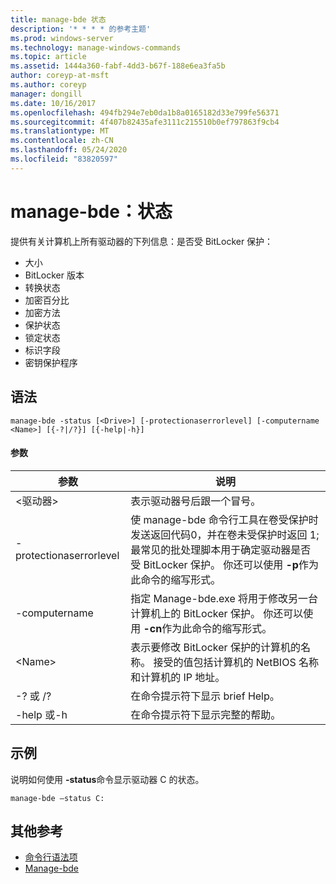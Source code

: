 ```yaml
---
title: manage-bde 状态
description: '* * * * 的参考主题'
ms.prod: windows-server
ms.technology: manage-windows-commands
ms.topic: article
ms.assetid: 1444a360-fabf-4dd3-b67f-188e6ea3fa5b
author: coreyp-at-msft
ms.author: coreyp
manager: dongill
ms.date: 10/16/2017
ms.openlocfilehash: 494fb294e7eb0da1b8a0165182d33e799fe56371
ms.sourcegitcommit: 4f407b82435afe3111c215510b0ef797863f9cb4
ms.translationtype: MT
ms.contentlocale: zh-CN
ms.lasthandoff: 05/24/2020
ms.locfileid: "83820597"
---
```

# <a name="manage-bde-status"></a>manage-bde：状态



提供有关计算机上所有驱动器的下列信息：是否受 BitLocker 保护：
-   大小
-   BitLocker 版本
-   转换状态
-   加密百分比
-   加密方法
-   保护状态
-   锁定状态
-   标识字段
-   密钥保护程序



## <a name="syntax"></a>语法

```
manage-bde -status [<Drive>] [-protectionaserrorlevel] [-computername <Name>] [{-?|/?}] [{-help|-h}]
```

#### <a name="parameters"></a>参数

|参数|说明|
|---------|-----------|
|\<驱动器>|表示驱动器号后跟一个冒号。|
|-protectionaserrorlevel|使 manage-bde 命令行工具在卷受保护时发送返回代码0，并在卷未受保护时返回 1;最常见的批处理脚本用于确定驱动器是否受 BitLocker 保护。 你还可以使用 **-p**作为此命令的缩写形式。|
|-computername|指定 Manage-bde.exe 将用于修改另一台计算机上的 BitLocker 保护。 你还可以使用 **-cn**作为此命令的缩写形式。|
|\<Name>|表示要修改 BitLocker 保护的计算机的名称。 接受的值包括计算机的 NetBIOS 名称和计算机的 IP 地址。|
|-? 或 /?|在命令提示符下显示 brief Help。|
|-help 或-h|在命令提示符下显示完整的帮助。|

## <a name="examples"></a>示例

说明如何使用 **-status**命令显示驱动器 C 的状态。
```
manage-bde –status C:
```

## <a name="additional-references"></a>其他参考

- [命令行语法项](command-line-syntax-key.md)
-   [Manage-bde](manage-bde.md)